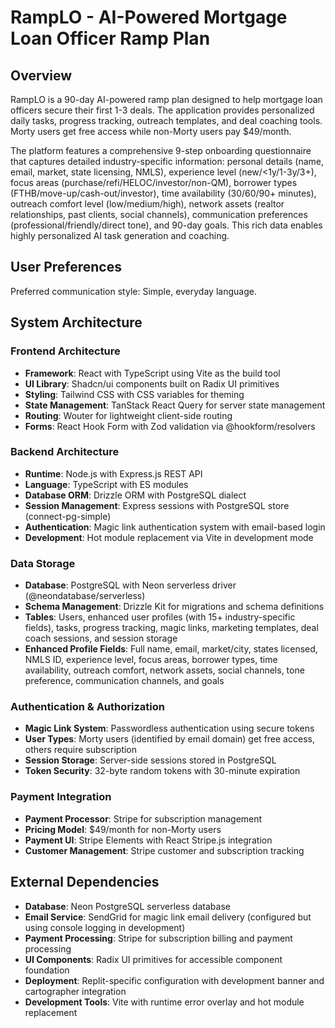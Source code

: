 # RampLO - AI-Powered Mortgage Loan Officer Ramp Plan

## Overview

RampLO is a 90-day AI-powered ramp plan designed to help mortgage loan officers secure their first 1-3 deals. The application provides personalized daily tasks, progress tracking, outreach templates, and deal coaching tools. Morty users get free access while non-Morty users pay $49/month.

The platform features a comprehensive 9-step onboarding questionnaire that captures detailed industry-specific information: personal details (name, email, market, state licensing, NMLS), experience level (new/<1y/1-3y/3+), focus areas (purchase/refi/HELOC/investor/non-QM), borrower types (FTHB/move-up/cash-out/investor), time availability (30/60/90+ minutes), outreach comfort level (low/medium/high), network assets (realtor relationships, past clients, social channels), communication preferences (professional/friendly/direct tone), and 90-day goals. This rich data enables highly personalized AI task generation and coaching.

## User Preferences

Preferred communication style: Simple, everyday language.

## System Architecture

### Frontend Architecture
- **Framework**: React with TypeScript using Vite as the build tool
- **UI Library**: Shadcn/ui components built on Radix UI primitives
- **Styling**: Tailwind CSS with CSS variables for theming
- **State Management**: TanStack React Query for server state management
- **Routing**: Wouter for lightweight client-side routing
- **Forms**: React Hook Form with Zod validation via @hookform/resolvers

### Backend Architecture
- **Runtime**: Node.js with Express.js REST API
- **Language**: TypeScript with ES modules
- **Database ORM**: Drizzle ORM with PostgreSQL dialect
- **Session Management**: Express sessions with PostgreSQL store (connect-pg-simple)
- **Authentication**: Magic link authentication system with email-based login
- **Development**: Hot module replacement via Vite in development mode

### Data Storage
- **Database**: PostgreSQL with Neon serverless driver (@neondatabase/serverless)
- **Schema Management**: Drizzle Kit for migrations and schema definitions
- **Tables**: Users, enhanced user profiles (with 15+ industry-specific fields), tasks, progress tracking, magic links, marketing templates, deal coach sessions, and session storage
- **Enhanced Profile Fields**: Full name, email, market/city, states licensed, NMLS ID, experience level, focus areas, borrower types, time availability, outreach comfort, network assets, social channels, tone preference, communication channels, and goals

### Authentication & Authorization
- **Magic Link System**: Passwordless authentication using secure tokens
- **User Types**: Morty users (identified by email domain) get free access, others require subscription
- **Session Storage**: Server-side sessions stored in PostgreSQL
- **Token Security**: 32-byte random tokens with 30-minute expiration

### Payment Integration
- **Payment Processor**: Stripe for subscription management
- **Pricing Model**: $49/month for non-Morty users
- **Payment UI**: Stripe Elements with React Stripe.js integration
- **Customer Management**: Stripe customer and subscription tracking

## External Dependencies

- **Database**: Neon PostgreSQL serverless database
- **Email Service**: SendGrid for magic link email delivery (configured but using console logging in development)
- **Payment Processing**: Stripe for subscription billing and payment processing
- **UI Components**: Radix UI primitives for accessible component foundation
- **Deployment**: Replit-specific configuration with development banner and cartographer integration
- **Development Tools**: Vite with runtime error overlay and hot module replacement